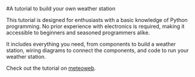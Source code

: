 #A tutorial to build your own weather station

This tutorial is designed for enthusiasts with a basic knowledge of Python programming. No prior experience with electronics is required, making it accessible to beginners and seasoned programmers alike.

It includes everything you need, from components to build a weather station, wiring diagrams to connect the components, and code to run your weather station.

Check out the tutorial on [meteoweb](meteoweb.netlify.app).
